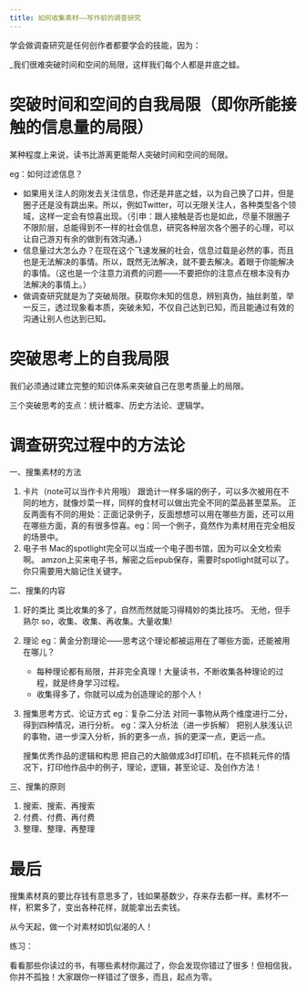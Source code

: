 ```yaml
---
title: 如何收集素材——写作前的调查研究
---
```


学会做调查研究是任何创作者都要学会的技能，因为：

_我们很难突破时间和空间的局限，这样我们每个人都是井底之蛙。

# 突破时间和空间的自我局限（即你所能接触的信息量的局限）

某种程度上来说，读书比游离更能帮人突破时间和空间的局限。

eg：如何过滤信息？

- 如果用关注人的刚发去关注信息，你还是井底之蛙，以为自己换了口井，但是圈子还是没有跳出来。所以，例如Twitter，可以无限关注人，各种类型各个领域，这样一定会有惊喜出现。（引申：跟人接触是否也是如此，尽量不限圈子不限阶层，总能得到不一样的社会信息，研究各种层次各个圈子的心理，可以让自己游刃有余的做到有效沟通。）
- 信息量过大怎么办？在现在这个飞速发展的社会，信息过载是必然的事，而且也是无法解决的事情。所以，既然无法解决，就不要去解决。着眼于你能解决的事情。（这也是一个注意力消费的问题——不要把你的注意点在根本没有办法解决的事情上。）
- 做调查研究就是为了突破局限。获取你未知的信息，辨别真伪，抽丝剥茧，举一反三，透过现象看本质，突破未知，不仅自己达到已知，而且能通过有效的沟通让别人也达到已知。

# 突破思考上的自我局限

我们必须通过建立完整的知识体系来突破自己在思考质量上的局限。

三个突破思考的支点：统计概率、历史方法论、逻辑学。



# 调查研究过程中的方法论

一、搜集素材的方法

1. 卡片（note可以当作卡片用哦）
   跟诡计一样多端的例子，可以多次被用在不同的地方，就像炒菜一样，同样的食材可以做出完全不同的菜品甚至菜系。
   正反两面有不同的用处：正面记录例子，反面想想可以用在哪些方面，还可以用在哪些方面，真的有很多惊喜。eg：同一个例子，竟然作为素材用在完全相反的场景中。
2. 电子书
   Mac的spotlight完全可以当成一个电子图书馆，因为可以全文检索啊。
   amzon上买来电子书，解密之后epub保存，需要时spotlight就可以了。你只需要用大脑记住关键字。

二、搜集的内容

1. 好的类比
   类比收集的多了，自然而然就能习得精妙的类比技巧。
   无他，但手熟尔
   so，收集、收集、再收集。大量收集!
2. 理论
   eg：黄金分割理论——思考这个理论都被运用在了哪些方面，还能被用在哪儿？
   - 每种理论都有局限，并非完全真理！大量读书，不断收集各种理论的过程，就是终身学习过程。
   - 收集得多了，你就可以成为创造理论的那个人！
3. 搜集思考方式、论证方式
   eg：复杂二分法
   对同一事物从两个维度进行二分，得到四种情况，进行分析。
   eg：深入分析法（进一步拆解）
   把别人肤浅认识的事物，进一步深入分析，拆的更多一点，拆的更深一点，更远一点。
   
   搜集优秀作品的逻辑和构思
   把自己的大脑做成3d打印机，在不损耗元件的情况下，打印他作品中的例子，理论，逻辑，甚至论证、及创作方法！

三、搜集的原则

1. 搜索、搜索、再搜索
2. 付费、付费、再付费
3. 整理、整理、再整理



# 最后

搜集素材真的要比存钱有意思多了，钱如果基数少，存来存去都一样。素材不一样，积累多了，变出各种花样，就能拿出去卖钱。



从今天起，做一个对素材如饥似渴的人！

练习：

看看那些你读过的书，有哪些素材你漏过了，你会发现你错过了很多！但相信我，你并不孤独！大家跟你一样错过了很多，而且，起点为零。











